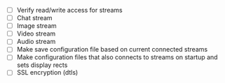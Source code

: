 - [ ] Verify read/write access for streams
- [ ] Chat stream
- [ ] Image stream
- [ ] Video stream
- [ ] Audio stream
- [ ] Make save configuration file based on current connected streams
- [ ] Make configuration files that also connects to streams on startup and sets display rects
- [ ] SSL encryption (dtls)